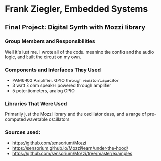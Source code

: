 # Frank Ziegler, Embedded Systems
## Final Project: Digital Synth with Mozzi library

### Group Members and Responsibilities
Well it's just me. I wrote all of the code, meaning the config and the audio logic, and built the circuit on my own.

### Components and Interfaces They Used
- PAM8403 Amplifier: GPIO through resistor/capacitor
- 3 watt 8 ohm speaker powered through amplifier
- 5 potentiometers, analog GPIO

### Libraries That Were Used

Primarily just the Mozzi library and the oscillator class, and a range of pre-computed wavetable oscillators

### Sources used:
- https://github.com/sensorium/Mozzi
- https://sensorium.github.io/Mozzi/learn/under-the-hood/
- https://github.com/sensorium/Mozzi/tree/master/examples
